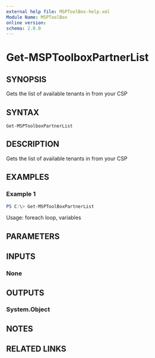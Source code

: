 ```yaml
---
external help file: MSPToolBox-help.xml
Module Name: MSPToolBox
online version:
schema: 2.0.0
---
```


# Get-MSPToolboxPartnerList

## SYNOPSIS
Gets the list of available tenants in from your CSP

## SYNTAX

```
Get-MSPToolboxPartnerList
```

## DESCRIPTION
Gets the list of available tenants in from your CSP

## EXAMPLES

### Example 1
```powershell
PS C:\> Get-MSPToolBoxPartnerList
```

Usage: foreach loop, variables

## PARAMETERS

## INPUTS

### None
## OUTPUTS

### System.Object
## NOTES

## RELATED LINKS
